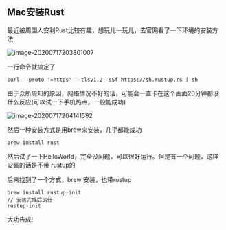 ## Mac安装Rust

最近被周围人安利Rust比较有趣，想玩儿一玩儿，去官网看了一下环境的安装方法

![image-20200717203801007](https://p1-jj.byteimg.com/tos-cn-i-t2oaga2asx/gold-user-assets/2020/7/17/1735cd4f0771cd20~tplv-t2oaga2asx-image.image)



一行命令就搞定了

```shell
curl --proto '=https' --tlsv1.2 -sSf https://sh.rustup.rs | sh
```



由于众所周知的原因，网络情况不好的话，可能会一直卡在这个画面20分钟都没什么反应(可以试一下手机热点，一般能成功)

![image-20200717204141592](https://p1-jj.byteimg.com/tos-cn-i-t2oaga2asx/gold-user-assets/2020/7/17/1735cd4f078d131a~tplv-t2oaga2asx-image.image)



然后一种安装方式是用brew来安装，几乎都能成功

```shell
brew install rust
```



然后试了一下HelloWorld，完全没问题，可以很好运行。但是有一个问题，这样安装的话是不带 rustup的



后来找到了一个方式，brew 安装，也带rustup

```shell
brew install rustup-init
// 安装完成后执行
rustup-init
```



大功告成!